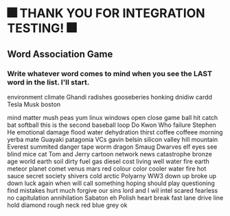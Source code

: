 # 🎆 THANK YOU FOR INTEGRATION TESTING! 🎆

## Word Association Game

### Write whatever word comes to mind when you see the LAST word in the list. I'll start.

environment
climate
Ghandi
radishes
gooseberies
honking
dnidiw
cardd
Tesla
Musk
boston


mind
matter
mush
peas
yum
linux
windows
open
close
game
ball
hit
catch
bat
softball
this is the second baseball loop
Do Kwon
Who
failure
Stephen
He
emotional
damage
flood
water
dehydration
thirst
coffee
coffeee
morning
yerba mate
Guayaki
patagonia
VCs
gavin belsin
silicon
valley
hill
mountain
Everest
summited
danger
tape
worm
dragon
Smaug
Dwarves
elf
eyes
see
blind
mice
cat
Tom and Jerry
cartoon
network
news
catastrophe
bronze
age
world
earth
soil
dirty
fuel
gas
diesel
cost
living
well
water
fire
earth
meteor
planet
comet
venus
mars
red
colour
color
cooler
water
fire
hot
sauce
secret
society
shivers
cold
arctic
Polyarny
WW3
down
up
broke
up
down
luck
again
when
will
call
something
hoping
should
play
questioning
find
mistakes
hurt
much
forgive
our sins
lord
and
I 
wil
intel
scared
fearless
no capitulation
annihilation
Sabaton
eh
Polish
heart
break
fast
lane
drive
line
hold
diamond
rough
neck
red
blue
grey
ok
